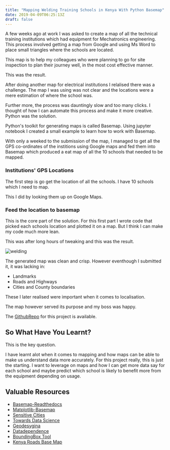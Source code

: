 ```yaml
---
title: "Mapping Welding Training Schools in Kenya With Python Basemap"
date: 2019-04-09T06:25:13Z
draft: false
---
```


A few weeks ago at work I was asked to create a map of all the technical training institutions
which had equipment for Mechatronics engineering. This process involved getting a map from Google
and using Ms Word to place small triangles where the schools are located.

This map is to help my colleagues who were planning to go for site inspection to plan their
journey well, in the most cost effective manner.

This was the result.

After doing another map for electrical institutions I relalised there was a challenge. The map
I was using was not clear and the locations were a mere estimation of where the school was.

Further more, the process was dauntingly slow and too many clicks. I thought of how I can automate
this process and make it more creative. Python was the solution.

Python's toolkit for generating maps is called Basemap. Using jupyter notebook I created a small
example to learn how to work with Basemap.

With only a weeked to the submission of the map, I managed to get all the GPS co-ordinates of the
institions using Google maps and fed them into Basemap which produced a eat map of all the 10 schools
that needed to be mapped.

### Institutions' GPS Locations

The first step is go get the location of all the schools. I have 10 schools which I need to map.

This I did by looking them up on Google Maps.

### Feed the location to basemap

This is the core part of the solution. For this first part I wrote code that picked each schools location
and plotted it on a map. But I think I can make my code much more lean.

This was after long hours of tweaking and this was the result.

![welding](/img/welding.png)

The generated map was clean and crisp. However eventhough I submitted it, it was lacking in:

* Landmarks
* Roads and Highways
* Cities and County boundaries

These I later realised were important when it comes to localisation.

The map however served its purpose and my boss was happy.

The [GithubRepo](https://github.com/wilfredgithuka/mapping-schools) for this project is available.

## So What Have You Learnt?
This is the key question.

I have learnt alot when it comes to mapping and how maps can be able to make us understand data more accurately.
For this project really, this is just the starting. I want to leverage on maps and how I can get more data say
for each school and maybe predict which school is likely to benefit more from the equipment depending on usage.

## Valuable Resources

* [Basemap-Readthedocs](https://basemaptutorial.readthedocs.io/en/latest/plotting_data.html)
* [Matplotlib-Basemap](https://matplotlib.org/basemap/users/examples.html)
* [Sensitive Cities](https://sensitivecities.com/so-youd-like-to-make-a-map-using-python-EN.html)
* [Towards Data Science](https://towardsdatascience.com/lets-make-a-map-using-geopandas-pandas-and-matplotlib-to-make-a-chloropleth-map-dddc31c1983d)
* [Geodesygina](http://geodesygina.com/matplotlib.html#prepare-the-data)
* [Datadependence](https://www.datadependence.com/2016/06/creating-map-visualisations-in-python/)
* [BoundingBox Tool](http://boundingbox.klokantech.com/)
* [Kenya Roads Base Map](https://www.arcgis.com/home/item.html?id=68a8839295c24c7fb17fbc1d47c189f7)
